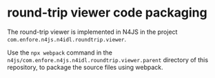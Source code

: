 # round-trip viewer code packaging

The round-trip viewer is implemented in N4JS in the 
project `com.enfore.n4js.n4idl.roundtrip.viewer`. 

Use the `npx webpack` command in the `n4js/com.enfore.n4js.n4idl.roundtrip.viewer.parent` 
directory of this repository, to package the source files using webpack.
